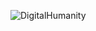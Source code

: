![DigitalHumanity](https://github.com/sungho12345/picture/assets/114237679/e31c3cf4-c18f-4478-98a6-7b9359dedfea)
